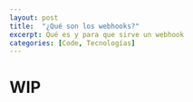 ```yaml
---
layout: post
title:  "¿Qué son los webhooks?"
excerpt: Qué es y para que sirve un webhook
categories: [Code, Tecnologías]
---
```


# WIP
